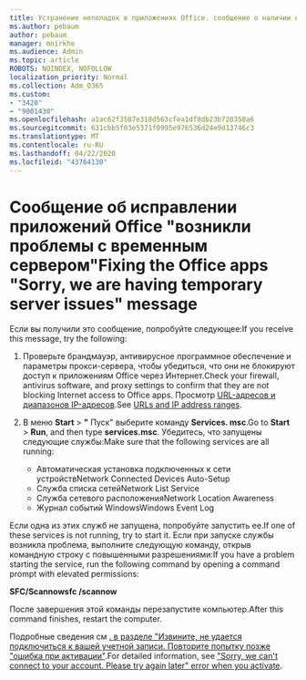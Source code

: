 ```yaml
---
title: Устранение неполадок в приложениях Office. сообщение о наличии временных проблем с сервером
ms.author: pebaum
author: pebaum
manager: mnirkhe
ms.audience: Admin
ms.topic: article
ROBOTS: NOINDEX, NOFOLLOW
localization_priority: Normal
ms.collection: Adm_O365
ms.custom:
- "3420"
- "9001430"
ms.openlocfilehash: a1ac62f3587e318d563cfea1df8db23b720358a6
ms.sourcegitcommit: 631cbb5f03e5371f0995e976536d24e9d13746c3
ms.translationtype: MT
ms.contentlocale: ru-RU
ms.lasthandoff: 04/22/2020
ms.locfileid: "43764130"
---
```

# <a name="fixing-the-office-apps-sorry-we-are-having-temporary-server-issues-message"></a><span data-ttu-id="e9b61-102">Сообщение об исправлении приложений Office "возникли проблемы с временным сервером"</span><span class="sxs-lookup"><span data-stu-id="e9b61-102">Fixing the Office apps "Sorry, we are having temporary server issues" message</span></span>

<span data-ttu-id="e9b61-103">Если вы получили это сообщение, попробуйте следующее:</span><span class="sxs-lookup"><span data-stu-id="e9b61-103">If you receive this message, try the following:</span></span>

1. <span data-ttu-id="e9b61-104">Проверьте брандмауэр, антивирусное программное обеспечение и параметры прокси-сервера, чтобы убедиться, что они не блокируют доступ к приложениям Office через Интернет.</span><span class="sxs-lookup"><span data-stu-id="e9b61-104">Check your firewall, antivirus software, and proxy settings to confirm that they are not blocking Internet access to Office apps.</span></span> <span data-ttu-id="e9b61-105">Просмотр [URL-адресов и диапазонов IP-адресов](https://docs.microsoft.com/office365/enterprise/urls-and-ip-address-ranges).</span><span class="sxs-lookup"><span data-stu-id="e9b61-105">See [URLs and IP address ranges](https://docs.microsoft.com/office365/enterprise/urls-and-ip-address-ranges).</span></span>

2. <span data-ttu-id="e9b61-106">В меню **Start** > **"** Пуск" выберите команду **Services. msc**.</span><span class="sxs-lookup"><span data-stu-id="e9b61-106">Go to **Start** > **Run**, and then type **services.msc**.</span></span> <span data-ttu-id="e9b61-107">Убедитесь, что запущены следующие службы:</span><span class="sxs-lookup"><span data-stu-id="e9b61-107">Make sure that the following services are all running:</span></span>
    - <span data-ttu-id="e9b61-108">Автоматическая установка подключенных к сети устройств</span><span class="sxs-lookup"><span data-stu-id="e9b61-108">Network Connected Devices Auto-Setup</span></span>
    - <span data-ttu-id="e9b61-109">Служба списка сетей</span><span class="sxs-lookup"><span data-stu-id="e9b61-109">Network List Service</span></span>
    - <span data-ttu-id="e9b61-110">Служба сетевого расположения</span><span class="sxs-lookup"><span data-stu-id="e9b61-110">Network Location Awareness</span></span>
    - <span data-ttu-id="e9b61-111">Журнал событий Windows</span><span class="sxs-lookup"><span data-stu-id="e9b61-111">Windows Event Log</span></span>

<span data-ttu-id="e9b61-112">Если одна из этих служб не запущена, попробуйте запустить ее.</span><span class="sxs-lookup"><span data-stu-id="e9b61-112">If one of these services is not running, try to start it.</span></span> <span data-ttu-id="e9b61-113">Если при запуске службы возникла проблема, выполните следующую команду, открыв командную строку с повышенными разрешениями:</span><span class="sxs-lookup"><span data-stu-id="e9b61-113">If you have a problem starting the service, run the following command by opening a command prompt with elevated permissions:</span></span>

<span data-ttu-id="e9b61-114">**SFC/Scannow**</span><span class="sxs-lookup"><span data-stu-id="e9b61-114">**sfc /scannow**</span></span>

<span data-ttu-id="e9b61-115">После завершения этой команды перезапустите компьютер.</span><span class="sxs-lookup"><span data-stu-id="e9b61-115">After this command finishes, restart the computer.</span></span>

<span data-ttu-id="e9b61-116">Подробные сведения см [. в разделе "Извините, не удается подключиться к вашей учетной записи. Повторите попытку позже "ошибка при активации"](https://docs.microsoft.com/office/troubleshoot/activation-installation/issue-when-activate-office-from-office-365).</span><span class="sxs-lookup"><span data-stu-id="e9b61-116">For detailed information, see ["Sorry, we can't connect to your account. Please try again later" error when you activate](https://docs.microsoft.com/office/troubleshoot/activation-installation/issue-when-activate-office-from-office-365).</span></span>